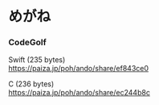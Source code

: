 めがね
======

### CodeGolf  

Swift (235 bytes)  
https://paiza.jp/poh/ando/share/ef843ce0   
  
C (236 bytes)  
https://paiza.jp/poh/ando/share/ec244b8c  
  
